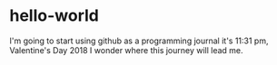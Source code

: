 # hello-world
I'm going to start using github as a programming journal
it's 11:31 pm, Valentine's Day 2018
I wonder where this journey will lead me.
